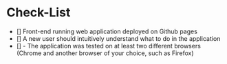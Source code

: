 # Check-List
- [] Front-end running web application deployed on Github pages
- [] A new user should intuitively understand what to do in the application
- [] - The application was tested on at least two different browsers (Chrome and another browser of your choice, such as Firefox)
